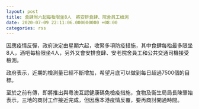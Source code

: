 ```yaml
---
layout: post
title: 食肆周六起每枱限坐8人　將安排食肆、院舍員工檢測
date: 2020-07-09 22:11:06.000000000 +08:00
categories: rss
---
```


因應疫情反彈，政府決定由星期六起，收緊多項防疫措施，其中食肆每枱最多限坐8人，酒吧每枱限坐4人，另外又會安排食肆、安老院舍員工和公共交通司機接受檢測。

政府表示，近期的檢測量已經不斷增加，希望月底可以做到每日超過7500個的目標。

至於之前有傳，即將推出與粵澳互認健康碼免檢疫措施，食物及衞生局局長陳肇始表示，三地的商討工作接近完成，但因應本港疫情反覆，要再商討開通時間。

